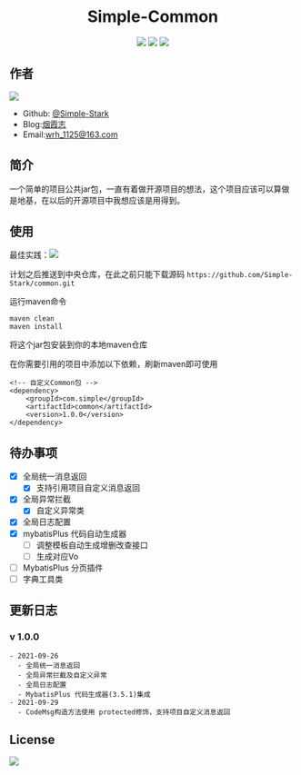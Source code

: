 # <center> Simple-Common

<div style="text-align: center;">

[![](https://img.shields.io/badge/blog-%40SimpleStark-blue.svg)](https://simplestark.top)
[![](https://img.shields.io/badge/SpringBoot-2.3.12.RELEASE-blue.svg)]({https://docs.spring.io/spring-boot/docs/2.3.12.RELEASE/reference/html/})
[![](https://img.shields.io/badge/license-GPL2.0-orange.svg)](https://github.com/Simple-Stark/common/blob/master/LICENSE)

</div>

## 作者
[![](https://img.shields.io/badge/author-%40SimpleStark-blue.svg)](https://github.com/Simple-Stark)
- Github: [@Simple-Stark](https://github.com/Simple-Stark)
- Blog:[烟霞志](https://simplestark.top)
- Email:wrh_1125@163.com

## 简介

一个简单的项目公共jar包，一直有着做开源项目的想法，这个项目应该可以算做是地基，在以后的开源项目中我想应该是用得到。

## 使用

最佳实践：[![](https://img.shields.io/badge/@SimpleStark-SpringBootInit-blue.svg)](https://github.com/Simple-Stark/Spring-Boot-Init)


计划之后推送到中央仓库，在此之前只能下载源码
```https://github.com/Simple-Stark/common.git```

运行maven命令
```
maven clean
maven install    
```
将这个jar包安装到你的本地maven仓库

在你需要引用的项目中添加以下依赖，刷新maven即可使用
```
<!-- 自定义Common包 -->
<dependency>
    <groupId>com.simple</groupId>
    <artifactId>common</artifactId>
    <version>1.0.0</version>
</dependency>
```

## 待办事项
- [x] 全局统一消息返回
    - [x] 支持引用项目自定义消息返回
- [x] 全局异常拦截
    - [x] 自定义异常类
- [x] 全局日志配置
- [x] mybatisPlus 代码自动生成器
    - [ ] 调整模板自动生成增删改查接口
    - [ ] 生成对应Vo
- [ ] MybatisPlus 分页插件
- [ ] 字典工具类

## 更新日志
### v 1.0.0
    - 2021-09-26
      - 全局统一消息返回
      - 全局异常拦截及自定义异常
      - 全局日志配置
      - MybatisPlus 代码生成器(3.5.1)集成
    - 2021-09-29
      - CodeMsg构造方法使用 protected修饰，支持项目自定义消息返回


## License

[![](https://img.shields.io/badge/license-GPL2.0-orange.svg)](https://github.com/Simple-Stark/common/blob/master/LICENSE)

## 


